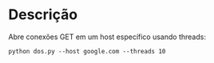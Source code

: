 # Descrição
Abre conexões GET em um host específico usando threads:
```
python dos.py --host google.com --threads 10
```
